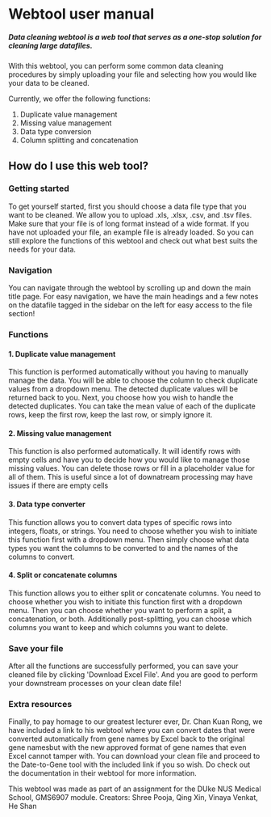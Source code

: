 # Webtool user manual
##### Data cleaning webtool is a web tool that serves as a one-stop solution for cleaning large datafiles.

With this webtool, you can perform some common data cleaning procedures by simply uploading your file and selecting how you would like your data to be cleaned.

Currently, we offer the following functions:
1. Duplicate value management
2. Missing value management
3. Data type conversion
4. Column splitting and concatenation

## How do I use this web tool?

### Getting started
To get yourself started, first you should choose a data file type that you want to be cleaned. We allow you to upload .xls, .xlsx, .csv, and .tsv files. 
Make sure that your file is of long format instead of a wide format. 
If you have not uploaded your file, an example file is already loaded. 
So you can still explore the functions of this webtool and check out what best suits the needs for your data.

### Navigation 
You can navigate through the webtool by scrolling up and down the main title page. 
For easy navigation, we have the main headings and a few notes on the datafile tagged in the sidebar on the left for easy access to the file section!

### Functions
  #### 1. Duplicate value management
  This function is performed automatically without you having to manually manage the data. 
  You will be able to choose the column to check duplicate values from a dropdown menu. 
  The detected duplicate values will be returned back to you. 
  Next, you choose how you wish to handle the detected duplicates. 
  You can take the mean value of each of the duplicate rows, keep the first row, keep the last row, or simply ignore it.
    
  #### 2. Missing value management
  This function is also performed automatically. 
  It will identify rows with empty cells and have you to decide how you would like to manage those missing values. 
  You can delete those rows or fill in a placeholder value for all of them. 
  This is useful since a lot of downatream processing may have issues if there are empty cells
    
  #### 3. Data type converter
  This function allows you to convert data types of specific rows into integers, floats, or strings. 
  You need to choose whether you wish to initiate this function first with a dropdown menu. 
  Then simply choose what data types you want the columns to be converted to and the names of the columns to convert.
    
  #### 4. Split or concatenate columns
  This function allows you to either split or concatenate columns. 
  You need to choose whether you wish to initiate this function first with a dropdown menu. 
  Then you can choose whether you want to perform a split, a concatenation, or both. 
  Additionally post-splitting, you can choose which columns you want to keep and which columns you want to delete.
    
  ### Save your file
  After all the functions are successfully performed, you can save your cleaned file by clicking 'Download Excel File'. 
  And you are good to perform your downstream processes on your clean date file!
    
  ### Extra resources
  Finally, to pay homage to our greatest lecturer ever, Dr. Chan Kuan Rong, we have included a link to his webtool where you can convert dates that were converted automatically from gene names by Excel back to the original gene namesbut with the new approved format of gene names that even Excel cannot tamper with.
  You can download your clean file and proceed to the Date-to-Gene tool with the included link if you so wish. 
  Do check out the documentation in their webtool for more information.
    
  This webtool was made as part of an assignment for the DUke NUS Medical School, GMS6907 module. Creators: Shree Pooja, Qing Xin, Vinaya Venkat, He Shan
    
